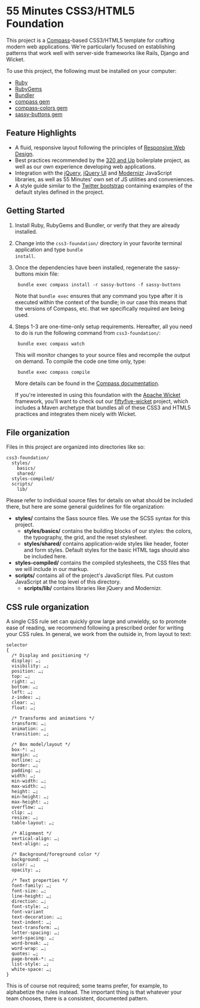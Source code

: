 # 55 Minutes CSS3/HTML5 Foundation #

This project is a [Compass](http://compass-style.org/ "Compass Home | Compass Documentation")-based CSS3/HTML5 template for crafting modern web applications. We're particularly focused on establishing patterns that work well with server-side frameworks like Rails, Django and Wicket.

To use this project, the following must be installed on your computer:

* [Ruby](http://www.ruby-lang.org/en/)
* [RubyGems](http://rubygems.org/)
* [Bundler](http://gembundler.com/)
* [compass gem](https://github.com/chriseppstein/compass)
* [compass-colors gem](https://github.com/chriseppstein/compass-colors)
* [sassy-buttons gem](https://github.com/jhardy/Sassy-Buttons)

## Feature Highlights ##

* A fluid, responsive layout following the principles of [Responsive Web Design](http://www.abookapart.com/products/responsive-web-design "A Book Apart, Responsive Web Design").
* Best practices recommended by the [320 and Up](http://stuffandnonsense.co.uk/projects/320andup/ "320 and up") boilerplate project, as well as our own experience developing web applications.
* Integration with the [jQuery](http://jquery.com/ "jQuery: The Write Less, Do More, JavaScript Library"), [jQuery UI](http://jqueryui.com/ "jQuery UI - Home") and [Modernizr](http://www.modernizr.com/ "Modernizr") JavaScript libraries, as well as 55 Minutes' own set of JS utilities and conveniences.
* A style guide similar to the [Twitter bootstrap](http://twitter.github.com/bootstrap/ "Bootstrap, from Twitter") containing examples of the default styles defined in the project.

## Getting Started ##

1. Install Ruby, RubyGems and Bundler, or verify that they are already installed. 
2. Change into the <code>css3-foundation/</code> directory in your favorite terminal application and type <code>bundle install</code>.
3. Once the dependencies have been installed, regenerate the sassy-buttons mixin file:

        bundle exec compass install -r sassy-buttons -f sassy-buttons

    Note that <code>bundle exec</code> ensures that any command you type after it is executed within the context of the bundle; in our case this means that the versions of Compass, etc. that we specifically required are being used.
4. Steps 1-3 are one-time-only setup requirements. Hereafter, all you need to do is run the following command from <code>css3-foundation/</code>:

        bundle exec compass watch

    This will monitor changes to your source files and recompile the output on demand. To compile the code one time only, type:

        bundle exec compass compile

    More details can be found in the [Compass documentation](http://compass-style.org/reference/compass/ "Compass Core Framework | Compass Documentation").

    If you're interested in using this foundation with the [Apache Wicket](http://wicket.apache.org/) framework, you'll want to check out our [fiftyfive-wicket](https://github.com/55minutes/fiftyfive-wicket) project, which includes a Maven archetype that bundles all of these CSS3 and HTML5 practices and integrates them nicely with Wicket.

## File organization ##

Files in this project are organized into directories like so:

    css3-foundation/
      styles/
        basics/
        shared/
      styles-compiled/
      scripts/
        lib/

Please refer to individual source files for details on what should be included there, but here are some general guidelines for file organization:

* **styles/** contains the Sass source files. We use the SCSS syntax for this project.
    * **styles/basics/** contains the building blocks of our styles: the colors, the typography, the grid, and the reset stylesheet.
    * **styles/shared/** contains application-wide styles like header, footer and form styles. Default styles for the basic HTML tags should also be included here.
* **styles-compiled/** contains the compiled stylesheets, the CSS files that we will include in our markup.
* **scripts/** contains all of the project's JavaScript files. Put custom JavaScript at the top level of this directory.
    * **scripts/lib/** contains libraries like jQuery and Modernizr.

## CSS rule organization ##

A single CSS rule set can quickly grow large and unwieldy, so to promote ease of reading, we recommend following a prescribed order for writing your CSS rules. In general, we work from the outside in, from layout to text:

    selector
    {
      /* Display and positioning */
      display: …;
      visibility: …;
      position: …;
      top: …;
      right: …;
      bottom: …;
      left: …;
      z-index: …;
      clear: …;
      float: …;

      /* Transforms and animations */
      transform: …;
      animation: …;
      transition: …;

      /* Box model/layout */
      box-*: …;
      margin: …;
      outline: …;
      border: …;
      padding: …;
      width: …;
      min-width: …;
      max-width: …;
      height: …;
      min-height: …;
      max-height: …;
      overflow: …;
      clip: …;
      resize: …;
      table-layout: …;

      /* Alignment */
      vertical-align: …;
      text-align: …;

      /* Background/foreground color */
      background: …;
      color: …;
      opacity: …;

      /* Text properties */
      font-family: …;
      font-size: …;
      line-height: …;
      direction: …;
      font-style: …;
      font-variant
      text-decoration: …;
      text-indent: …;
      text-transform: …;
      letter-spacing: …;
      word-spacing: …;
      word-break: …;
      word-wrap: …;
      quotes: …;
      page-break-*: …;
      list-style: …;
      white-space: …;
    }

This is of course not required; some teams prefer, for example, to alphabetize the rules instead. The important thing is that whatever your team chooses, there is a consistent, documented pattern.

